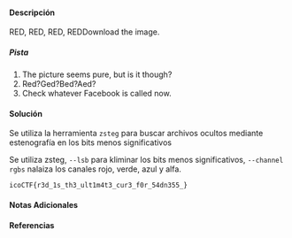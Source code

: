 #### Descripción
RED, RED, RED, REDDownload the image.
##### Pista
1. The picture seems pure, but is it though?
2. Red?Ged?Bed?Aed?
3. Check whatever Facebook is called now.

#### Solución 
Se utiliza la herramienta `zsteg` para buscar archivos ocultos mediante estenografía en los bits menos significativos

Se utiliza zsteg, `--lsb` para kliminar los bits menos significativos, `--channel rgbs` nalaiza los canales rojo, verde, azul y alfa.
```
icoCTF{r3d_1s_th3_ult1m4t3_cur3_f0r_54dn355_}
```


#### Notas Adicionales

#### Referencias
